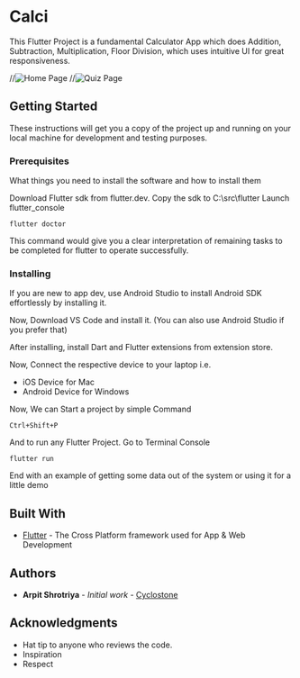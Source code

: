 # Calci

This Flutter Project is a fundamental Calculator App which does Addition, Subtraction, Multiplication, Floor Division, which uses intuitive UI for great responsiveness.

//![Home Page](demo/demo_homepage.gif)
//![Quiz Page](demo/demo_quizpage.gif)

## Getting Started

These instructions will get you a copy of the project up and running on your local machine for development and testing purposes.

### Prerequisites

What things you need to install the software and how to install them

Download Flutter sdk from flutter.dev.
Copy the sdk to C:\src\flutter
Launch flutter_console

```
flutter doctor
```

This command would give you a clear interpretation of remaining tasks to be completed for flutter to operate successfully.

### Installing
If you are new to app dev, use Android Studio to install Android SDK effortlessly by installing it.

Now, Download VS Code and install it.
(You can also use Android Studio if you prefer that)

After installing, install Dart and Flutter extensions from extension store.

Now, Connect the respective device to your laptop i.e.
* iOS Device for Mac
* Android Device for Windows

Now, We can Start a project by simple Command
```
Ctrl+Shift+P
```

And to run any Flutter Project.
Go to Terminal Console

```
flutter run
```

End with an example of getting some data out of the system or using it for a little demo

## Built With

* [Flutter](https://flutter.dev/) - The Cross Platform framework used for App & Web Development

## Authors

* **Arpit Shrotriya** - *Initial work* - [Cyclostone](https://github.com/Cyclostone)

## Acknowledgments

* Hat tip to anyone who reviews the code.
* Inspiration 
* Respect
